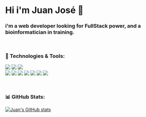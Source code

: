 # Hi i'm Juan José 👋

### i'm a web developer looking for FullStack power, and a bioinformatician in training.
<br>

### 🧰 Technologies & Tools:
 ![](https://img.shields.io/badge/Tool-Linux-white?style=plastic&logo=Linux&labelColor=black)
 ![](https://img.shields.io/badge/Tool-Docker-blue?style=plastic&logo=Docker&labelColor=black)
 ![](https://img.shields.io/badge/Tool-npm-red?style=plastic&logo=npm&labelColor=black)
 <br>
 ![](https://img.shields.io/badge/Code-Python-yellow?style=plastic&logo=Python&logoColor=blue&labelColor=black)
 ![](https://img.shields.io/badge/Code-JavaScript-brightgreen?style=plastic&logo=JavaScript&labelColor=black)
 ![](https://img.shields.io/badge/Code-Java-red?style=plastic&logo=Java&labelColor=black)
 ![](https://img.shields.io/badge/Code-React-blue?style=plastic&logo=React&labelColor=black)
 ![](https://img.shields.io/badge/Code-HTML-red?style=plastic&logo=HTML5&labelColor=black)
 ![](https://img.shields.io/badge/Style-CSS-blue?style=plastic&logo=CSS3&labelColor=black)
 ![](https://img.shields.io/badge/Framework-Tailwindcss-blue?style=plastic&logo=Tailwindcss&labelColor=black)


<br>

### 📊 GitHub Stats:

[![Juan's GitHub stats](https://github-readme-stats.vercel.app/api/top-langs/?username=juanjo255&layout=compact)](https://github.com/juanjo255/github-readme-stats)



